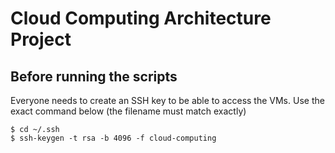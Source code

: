 # Cloud Computing Architecture Project

## Before running the scripts

Everyone needs to create an SSH key to be able to access the VMs. Use the exact command below (the filename must match exactly)
```
$ cd ~/.ssh
$ ssh-keygen -t rsa -b 4096 -f cloud-computing
````
